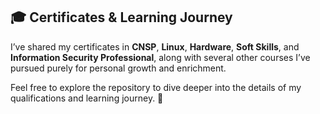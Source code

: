 ## 🎓 Certificates & Learning Journey

I’ve shared my certificates in **CNSP**, **Linux**, **Hardware**, **Soft Skills**, and **Information Security Professional**, along with several other courses I’ve pursued purely for personal growth and enrichment.

Feel free to explore the repository to dive deeper into the details of my qualifications and learning journey. 🌱
